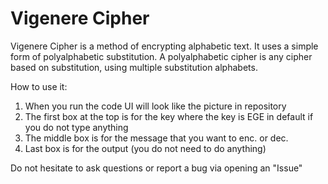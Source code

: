 # Vigenere Cipher

Vigenere Cipher is a method of encrypting alphabetic text. It uses a simple form of polyalphabetic substitution. A polyalphabetic cipher is any cipher based on substitution, using multiple substitution alphabets.

How to use it:

1. When you run the code UI will look like the picture in repository
2. The first box at the top is for the key where the key is EGE in default if you do not type anything
3. The middle box is for the message that you want to enc. or dec. 
4. Last box is for the output (you do not need to do anything) 

Do not hesitate to ask questions or report a bug via opening an "Issue"
